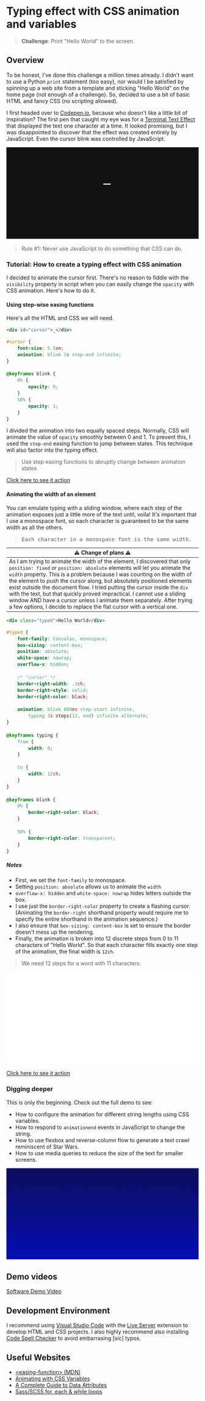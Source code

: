 # Typing effect with CSS animation and variables

> **Challenge**: Print "Hello World" to the screen.

## Overview

To be honest, I've done this challenge a million times already. I didn't want to use a Python `print` statement (too easy), nor would I be satisfied by spinning up a web site from a template and sticking "Hello World" on the home page (not enough of a challenge). So, decided to use a bit of basic HTML and fancy CSS (no scripting allowed).

I first headed over to [Codepen.io](https://codepen.io), because who doesn't like a little bit of inspiration? The first pen that caught my eye was for a [Terminal Text Effect](https://codepen.io/Tbgse/pen/dYaJyJ) that displayed the text one character at a time. It looked promising, but I was disappointed to discover that the effect was created entirely by JavaScript. Even the cursor blink was controlled by JavaScript.

![screen capture](media/console-text-js.gif)

> Rule #1: Never use JavaScript to do something that CSS can do.

### Tutorial: How to create a typing effect with CSS animation

I decided to animate the cursor first. There's no reason to fiddle with the `visibility` property in script when you can easily change the `opacity` with CSS animation. Here's how to do it.

#### Using step-wise easing functions

Here's all the HTML and CSS we will need.

```html
<div id="cursor">_</div>
```

```css
#cursor {
    font-size: 5.5em;
    animation: blink 1s step-end infinite;
}

@keyframes blink {
    0% {
        opacity: 0;
    }
    50% {
        opacity: 1;
    }
}
```

I divided the animation into two equally spaced steps. Normally, CSS will animate the value of `opacity` smoothly between 0 and 1. To prevent this, I used the `step-end` easing function to jump between states. This technique will also factor into the typing effect.

> Use step easing functions to abruptly change between animation states.

[Click here to see it action](flashing.html)

#### Animating the width of an element

You can emulate typing with a sliding window, where each step of the animation exposes just a little more of the text until, voila! It's important that I use a monospace font, so each character is guaranteed to be the same width as all the others.

> <span style="font-family: monospace">Each character in a monospace font is the same width.</span>

| :warning: Change of plans :warning: |
| --- |
| As I am trying to animate the width of the element, I discovered that only `position: fixed` or `position: absolute` elements will let you animate the `width` property. This is a problem because I was counting on the width of the element to push the cursor along, but absolutely positioned elements exist outside the document flow. I tried putting the cursor inside the `div` with the text, but that quickly proved impractical. I cannot use a sliding window AND have a cursor unless I animate them separately. After trying a few options, I decide to replace the flat cursor with a vertical one. |

```html
<div class="typed">Hello World</div>
```

```css
#typed {
    font-family: Consolas, monospace;
    box-sizing: content-box;
    position: absolute;
    white-space: nowrap;
    overflow-x: hidden;

    /* "cursor" */
    border-right-width: .2ch;
    border-right-style: solid;
    border-right-color: black;

    animation: blink 800ms step-start infinite,
        typing 3s steps(12, end) infinite alternate;
}

@keyframes typing {
    from {
        width: 0;
    }

    to {
        width: 12ch;
    }
}

@keyframes blink {
    0% {
        border-right-color: black;
    }

    50% {
        border-right-color: transparent;
    }
}
```

##### Notes

* First, we set the `font-family` to monospace.
* Setting `position: absolute` allows us to animate the `width`
* `overflow-x: hidden` and `white-space: nowrap` hides letters outside the box.
* I use just the `border-right-color` property to create a flashing cursor. (Animating the `border-right` shorthand property would require me to specify the entire shorthand in the animation sequence.)
* I also ensure that `box-sizing: content-box` is set to ensure the border doesn't mess up the rendering.
* Finally, the animation is broken into 12 discrete steps from 0 to 11 characters of "Hello World". So that each character fills exactly one step of the animation, the final width is `12ch`.

> We need 12 steps for a word with 11 characters.

![screen capture](media/console-text-css.gif)

[Click here to see it action](flashing.html)

### Digging deeper

This is only the beginning. Check out the full demo to see:

* How to configure the animation for different string lengths using CSS variables.
* How to respond to `animationend` events in JavaScript to change the string.
* How to use flexbox and reverse-column flow to generate a text crawl reminiscent of Star Wars.
* How to use media queries to reduce the size of the text for smaller screens.

![screen capture](media/console-text-final.gif)

## Demo videos

[Software Demo Video](http://youtube.link.goes.here)

## Development Environment

I recommend using [Visual Studio Code](https://code.visualstudio.com/) with the [Live Server](https://marketplace.visualstudio.com/items?itemName=ritwickdey.LiveServer) extension to develop HTML and CSS projects. I also highly recommend also installing [Code Spell Checker](https://marketplace.visualstudio.com/items?itemName=streetsidesoftware.code-spell-checker) to avoid embarrasing [sic] typos.

## Useful Websites

* [&lt;easing-function&gt; (MDN)](https://developer.mozilla.org/en-US/docs/Web/CSS/easing-function)
* [Animating with CSS Variables](https://valhead.com/2017/07/21/animating-with-css-variables)
* [A Complete Guide to Data Attributes](https://css-tricks.com/a-complete-guide-to-data-attributes/)
* [Sass/SCSS for, each & while loops](https://www.koderhq.com/tutorial/sass/iteration-control/)
